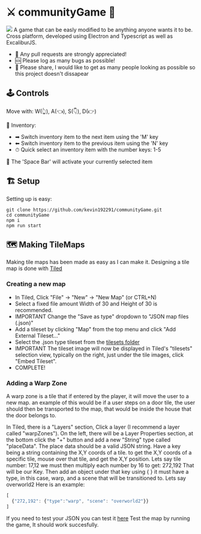 # ⚔️ communityGame 🏰
![](https://github.com/kevin192291/communityGame/raw/master/documentation/gameDemoGif.gif)
A game that can be easly modified to be anything anyone wants it to be.
Cross platform, developed using Electron and Typescript as well as ExcaliburJS.

- 💪 Any pull requests are strongly appreciated!
- 🆘 Please log as many bugs as possible!
- 👻 Please share, I would like to get as many people looking as possible so this project doesn't dissapear

## 🕹 Controls
Move with:
W(👆),
A(👈),
S(👇),
D(👉)

🎒 Inventory:
- ➡ Switch inventory item to the next item using the 'M' key
- ⬅ Switch inventory item to the previous item using the 'N' key
- ⏱ Quick select an inventory item with the number keys: 1-5

🤺 The 'Space Bar' will activate your currently selected item

## 🏗 Setup
Setting up is easy:
```
git clone https://github.com/kevin192291/communityGame.git
cd communityGame
npm i
npm run start
```

## 🗺 Making TileMaps
Making tile maps has been made as easy as I can make it.
Designing a tile map is done with [Tiled](https://www.mapeditor.org/)

### Creating a new map
- In Tiled, Click "File" -> "New" -> "New Map" (or CTRL+N)
- Select a fixed file amount Width of 30 and Height of 30 is recommended.
- IMPORTANT Change the "Save as type" dropdown to "JSON map files (.json)"
- Add a tileset by clicking "Map" from the top menu and click "Add External Tileset..."
- Select the .json type tileset from the [tilesets folder](game/assets/tilesets/)
- IMPORTANT The tileset image will now be displayed in Tiled's "tilesets" selection view,
typically on the right, just under the tile images, click "Embed Tileset".
- COMPLETE!

### Adding a Warp Zone
A warp zone is a tile that if entered by the player, it will move the user to a new map.
an example of this would be if a user steps on a door tile, the user should then be transported
to the map, that would be inside the house that the door belongs to.

In Tiled, there is a "Layers" section, Click a layer (I recommend a layer called "warpZones").
On the left, there will be a Layer Properties section, at the bottom click the "+" button and add
a new "String" type called "placeData".
The place data should be a valid JSON string.
Have a key being a string containing the X,Y coords of a tile.
to get the X,Y coords of a specific tile, mouse over that tile, and get the X,Y position. Lets say
tile number: 17,12 we must then multiply each number by 16 to get: 272,192 That will be our Key.
Then add an object under that key using { }
it must have a type, in this case, warp, and a scene that will be transitioned to. Lets say overworld2
Here is an example:

```javascript
[
  {"272,192": {"type":"warp", "scene": "overworld2"}}
]
```
If you need to test your JSON you can test it [here](https://jsonformatter.curiousconcept.com/)
Test the map by running the game, It should work succesfully.
